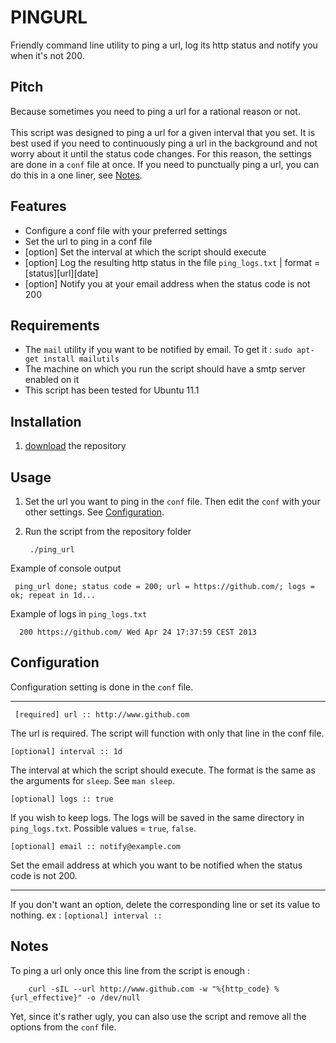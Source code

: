 # PINGURL

Friendly command line utility to ping a url, log its http status and notify you when it's not 200.

## Pitch

Because sometimes you need to ping a url for a rational reason or not. 
<br/><br/>This script was designed to ping a url for a given interval that you set.
It is best used if you need to continuously ping a url in the background and not worry about it until the status code changes. For this reason, 
the settings are done in a `conf` file at once. If you need to punctually ping a url, you can do this in a one liner, see <a href="#notes">Notes</a>.

## Features

* Configure a conf file with your preferred settings
* Set the url to ping in a conf file
* [option] Set the interval at which the script should execute
* [option] Log the resulting http status in the file `ping_logs.txt` | format = [status][url][date]
* [option] Notify you at your email address when the status code is not 200

## Requirements

* The `mail` utility if you want to be notified by email. To get it : `sudo apt-get install mailutils`
* The machine on which you run the script should have a smtp server enabled on it
* This script has been tested for Ubuntu 11.1

## Installation

1. [download](https://github.com/eloone/pingurl/archive/master.zip) the repository

## Usage

1. Set the url you want to ping in the `conf` file. Then edit the `conf` with your other settings. See <a href="#configuration">Configuration</a>.

2. Run the script from the repository folder

        ./ping_url
    
Example of console output

     ping_url done; status code = 200; url = https://github.com/; logs = ok; repeat in 1d...
    
Example of logs in `ping_logs.txt`

      200 https://github.com/ Wed Apr 24 17:37:59 CEST 2013
      
## Configuration

Configuration setting is done in the `conf` file.

---
     [required] url :: http://www.github.com

The url is required. The script will function with only that line in the conf file.

    [optional] interval :: 1d
    
The interval at which the script should execute. The format is the same as the arguments for `sleep`. See `man sleep`.

    [optional] logs :: true
    
If you wish to keep logs. The logs will be saved in the same directory in `ping_logs.txt`. Possible values = `true`, `false`.

    [optional] email :: notify@example.com
    
Set the email address at which you want to be notified when the status code is not 200.

---

If you don't want an option, delete the corresponding line or set its value to nothing. ex : `[optional] interval ::`

## Notes

To ping a url only once this line from the script is enough : 

        curl -sIL --url http://www.github.com -w "%{http_code} %{url_effective}" -o /dev/null

Yet, since it's rather ugly, you can also use the script and remove all the options from the `conf` file.
